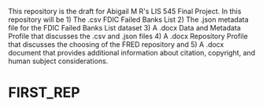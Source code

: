 This repository is the draft for Abigail M R's LIS 545 Final Project.
In this repository will be 1) The .csv FDIC Failed Banks List
2) The .json metadata file for the FDIC Failed Banks List dataset
3) A .docx Data and Metadata Profile that discusses the .csv and .json files
4) A .docx Repository Profile that discusses the choosing of the FRED repository and
5) A .docx document that provides additional information about citation, copyright, and human subject considerations.
# FIRST_REP
